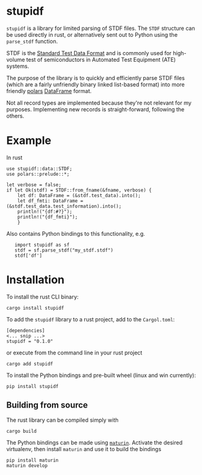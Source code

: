 # stupidf


`stupidf` is a library for limited parsing of STDF files. The `STDF` structure can be used
directly in rust, or alternatively sent out to Python using the `parse_stdf` function.

STDF is the [Standard Test Data Format](https://en.wikipedia.org/wiki/Standard_Test_Data_Format) and is commonly used for high-volume test of semiconductors in Automated Test Equipment (ATE) systems. 

The purpose of the library is to quickly and efficiently parse STDF files (which are a fairly unfriendly binary linked list-based format) into more friendly [polars](https://pola.rs/) [DataFrame](https://docs.pola.rs/user-guide/concepts/data-types-and-structures/#dataframe) format. 

Not all record types are implemented because they're not relevant for my purposes. Implementing new records is straight-forward, following the others. 

# Example

In rust

```
use stupidf::data::STDF;
use polars::prelude::*;

let verbose = false;
if let Ok(stdf) = STDF::from_fname(&fname, verbose) {
    let df: DataFrame = (&stdf.test_data).into();
    let df_fmti: DataFrame = (&stdf.test_data.test_information).into();
    println!("{df:#?}");
    println!("{df_fmti}");
    }
```

Also contains Python bindings to this functionality, e.g.

```
   import stupidf as sf
   stdf = sf.parse_stdf("my_stdf.stdf")
   stdf['df']
````

# Installation

To install the rust CLI binary:

```cargo install stupidf```

To add the `stupidf` library to a rust project, add to the `Cargol.toml`:

```
[dependencies]
<... snip ...>
stupidf = "0.1.0"
```

or execute from the command line in your rust project

```cargo add stupidf```

To install the Python bindings and pre-built wheel (linux and win currently):

```pip install stupidf```

## Building from source

The rust library can be compiled simply with

```cargo build```

The Python bindings can be made using [`maturin`](https://www.maturin.rs/). Activate the desired virtualenv, then install `maturin` and use it to build the bindings

```
pip install maturin
maturin develop
```
